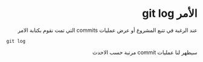 # <div dir = "rtl"> الأمر git log </div>

<div dir = "rtl">
عند الرغبة في تتبع المشروع أو عرض عمليات commits التي تمت نقوم بكتابة الامر
<div dir = "ltr">

    git log 
<div dir = "rtl">
سيظهر لنا عمليات commit مرتبة حسب الاحدث
